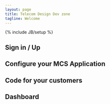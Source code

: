```yaml
---
layout: page
title: Telecom Design Dev zone
tagline: Welcome
---
```

{% include JB/setup %}

## Sign in / Up

## Configure your MCS Application

## Code for your customers

## Dashboard




